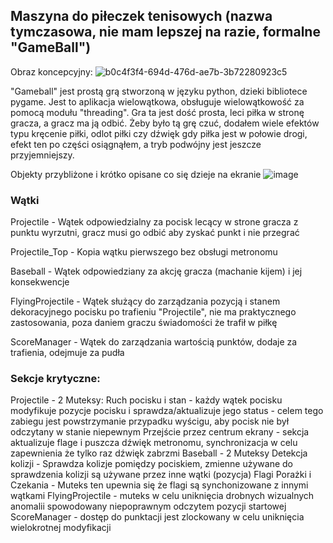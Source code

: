 ## Maszyna do piłeczek tenisowych (nazwa tymczasowa, nie mam lepszej na razie, formalne "GameBall")

Obraz koncepcyjny:
![b0c4f3f4-694d-476d-ae7b-3b72280923c5](https://github.com/HolyShinx/SO2_Projekt/assets/71772288/ffa19852-9d63-42b0-a30c-2a80681a1d42)

"Gameball" jest prostą grą stworzoną w języku python, dzieki bibliotece pygame.
Jest to aplikacja wielowątkowa, obsługuje wielowątkowość za pomocą modułu "threading".
Gra ta jest dość prosta, leci piłka w stronę gracza, a gracz ma ją odbić. Żeby było tą grę czuć, dodałem wiele efektów typu kręcenie piłki, odlot piłki czy dźwięk gdy piłka jest
w połowie drogi, efekt ten po części osiągnąłem, a tryb podwójny jest jeszcze przyjemniejszy.

Objekty przybliżone i krótko opisane co się dzieje na ekranie 
![image](https://github.com/HolyShinx/SO2_Projekt/assets/71772288/7bc1ae58-85f3-482f-b935-daffef573cca)


### Wątki
Projectile - Wątek odpowiedzialny za pocisk lecący w strone gracza z punktu wyrzutni, gracz musi go odbić aby zyskać punkt i nie przegrać

Projectile_Top - Kopia wątku pierwszego bez obsługi metronomu

Baseball - Wątek odpowiedziany za akcję gracza (machanie kijem) i jej konsekwencje

FlyingProjectile - Wątek służący do zarządzania pozycją i stanem dekoracyjnego pocisku po trafieniu "Projectile", nie ma praktycznego zastosowania, poza daniem graczu świadomości że trafił w piłkę

ScoreManager - Wątek do zarządzania wartością punktów, dodaje za trafienia, odejmuje za pudła

### Sekcje krytyczne:
Projectile - 2 Muteksy:
Ruch pocisku i stan - każdy wątek pocisku modyfikuje pozycje pocisku i sprawdza/aktualizuje jego status - celem tego zabiegu jest powstrzymanie przypadku wyścigu, aby pocisk nie był odczytany w stanie niepewnym
Przejście przez centrum ekrany - sekcja aktualizuje flage i puszcza dźwięk metronomu, synchronizacja w celu zapewnienia że tylko raz dźwięk zabrzmi
Baseball - 2 Muteksy
Detekcja kolizji - Sprawdza kolizje pomiędzy pociskiem, zmienne używane do sprawdzenia kolizji są używane przez inne wątki (pozycja)
Flagi Porażki i Czekania - Muteks ten upewnia się że flagi są synchonizowane z innymi wątkami
FlyingProjectile - muteks w celu uniknięcia drobnych wizualnych anomalii spowodowany niepoprawnym odczytem pozycji startowej
ScoreManager - dostęp do punktacji jest zlockowany w celu uniknięcia wielokrotnej modyfikacji
